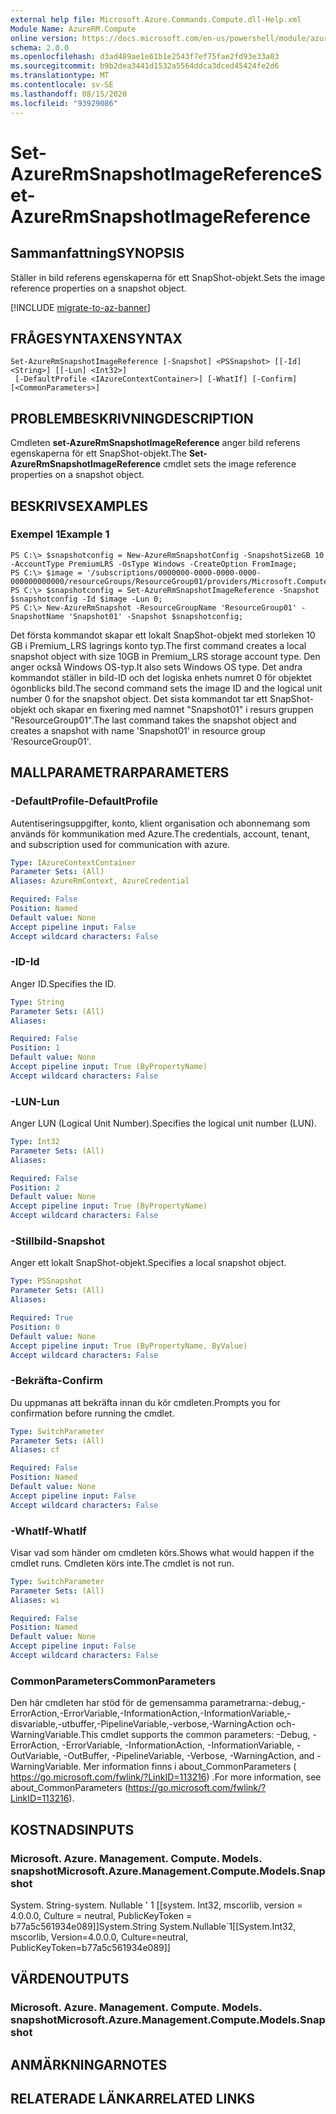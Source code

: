 ```yaml
---
external help file: Microsoft.Azure.Commands.Compute.dll-Help.xml
Module Name: AzureRM.Compute
online version: https://docs.microsoft.com/en-us/powershell/module/azurerm.compute/set-azurermsnapshotimagereference
schema: 2.0.0
ms.openlocfilehash: d3ad489ae1e61b1e2543f7ef75fae2fd93e33a03
ms.sourcegitcommit: b9b2dea3441d1532a5564ddca3dced45424fe2d6
ms.translationtype: MT
ms.contentlocale: sv-SE
ms.lasthandoff: 08/15/2020
ms.locfileid: "93929086"
---
```

# <span data-ttu-id="f948f-101">Set-AzureRmSnapshotImageReference</span><span class="sxs-lookup"><span data-stu-id="f948f-101">Set-AzureRmSnapshotImageReference</span></span>

## <span data-ttu-id="f948f-102">Sammanfattning</span><span class="sxs-lookup"><span data-stu-id="f948f-102">SYNOPSIS</span></span>
<span data-ttu-id="f948f-103">Ställer in bild referens egenskaperna för ett SnapShot-objekt.</span><span class="sxs-lookup"><span data-stu-id="f948f-103">Sets the image reference properties on a snapshot object.</span></span>

[!INCLUDE [migrate-to-az-banner](../../includes/migrate-to-az-banner.md)]

## <span data-ttu-id="f948f-104">FRÅGESYNTAXEN</span><span class="sxs-lookup"><span data-stu-id="f948f-104">SYNTAX</span></span>

```
Set-AzureRmSnapshotImageReference [-Snapshot] <PSSnapshot> [[-Id] <String>] [[-Lun] <Int32>]
 [-DefaultProfile <IAzureContextContainer>] [-WhatIf] [-Confirm] [<CommonParameters>]
```

## <span data-ttu-id="f948f-105">PROBLEMBESKRIVNING</span><span class="sxs-lookup"><span data-stu-id="f948f-105">DESCRIPTION</span></span>
<span data-ttu-id="f948f-106">Cmdleten **set-AzureRmSnapshotImageReference** anger bild referens egenskaperna för ett SnapShot-objekt.</span><span class="sxs-lookup"><span data-stu-id="f948f-106">The **Set-AzureRmSnapshotImageReference** cmdlet sets the image reference properties on a snapshot object.</span></span>

## <span data-ttu-id="f948f-107">BESKRIVS</span><span class="sxs-lookup"><span data-stu-id="f948f-107">EXAMPLES</span></span>

### <span data-ttu-id="f948f-108">Exempel 1</span><span class="sxs-lookup"><span data-stu-id="f948f-108">Example 1</span></span>
```
PS C:\> $snapshotconfig = New-AzureRmSnapshotConfig -SnapshotSizeGB 10 -AccountType PremiumLRS -OsType Windows -CreateOption FromImage;
PS C:\> $image = '/subscriptions/0000000-0000-0000-0000-000000000000/resourceGroups/ResourceGroup01/providers/Microsoft.Compute/images/TestImage123';        
PS C:\> $snapshotconfig = Set-AzureRmSnapshotImageReference -Snapshot $snapshotconfig -Id $image -Lun 0;
PS C:\> New-AzureRmSnapshot -ResourceGroupName 'ResourceGroup01' -SnapshotName 'Snapshot01' -Snapshot $snapshotconfig;
```

<span data-ttu-id="f948f-109">Det första kommandot skapar ett lokalt SnapShot-objekt med storleken 10 GB i Premium_LRS lagrings konto typ.</span><span class="sxs-lookup"><span data-stu-id="f948f-109">The first command creates a local snapshot object with size 10GB in Premium_LRS storage account type.</span></span>  <span data-ttu-id="f948f-110">Den anger också Windows OS-typ.</span><span class="sxs-lookup"><span data-stu-id="f948f-110">It also sets Windows OS type.</span></span>
<span data-ttu-id="f948f-111">Det andra kommandot ställer in bild-ID och det logiska enhets numret 0 för objektet ögonblicks bild.</span><span class="sxs-lookup"><span data-stu-id="f948f-111">The second command sets the image ID and the logical unit number 0 for the snapshot object.</span></span>
<span data-ttu-id="f948f-112">Det sista kommandot tar ett SnapShot-objekt och skapar en fixering med namnet "Snapshot01" i resurs gruppen "ResourceGroup01".</span><span class="sxs-lookup"><span data-stu-id="f948f-112">The last command takes the snapshot object and creates a snapshot with name 'Snapshot01' in resource group 'ResourceGroup01'.</span></span>

## <span data-ttu-id="f948f-113">MALLPARAMETRAR</span><span class="sxs-lookup"><span data-stu-id="f948f-113">PARAMETERS</span></span>

### <span data-ttu-id="f948f-114">-DefaultProfile</span><span class="sxs-lookup"><span data-stu-id="f948f-114">-DefaultProfile</span></span>
<span data-ttu-id="f948f-115">Autentiseringsuppgifter, konto, klient organisation och abonnemang som används för kommunikation med Azure.</span><span class="sxs-lookup"><span data-stu-id="f948f-115">The credentials, account, tenant, and subscription used for communication with azure.</span></span>

```yaml
Type: IAzureContextContainer
Parameter Sets: (All)
Aliases: AzureRmContext, AzureCredential

Required: False
Position: Named
Default value: None
Accept pipeline input: False
Accept wildcard characters: False
```

### <span data-ttu-id="f948f-116">-ID</span><span class="sxs-lookup"><span data-stu-id="f948f-116">-Id</span></span>
<span data-ttu-id="f948f-117">Anger ID.</span><span class="sxs-lookup"><span data-stu-id="f948f-117">Specifies the ID.</span></span>

```yaml
Type: String
Parameter Sets: (All)
Aliases: 

Required: False
Position: 1
Default value: None
Accept pipeline input: True (ByPropertyName)
Accept wildcard characters: False
```

### <span data-ttu-id="f948f-118">-LUN</span><span class="sxs-lookup"><span data-stu-id="f948f-118">-Lun</span></span>
<span data-ttu-id="f948f-119">Anger LUN (Logical Unit Number).</span><span class="sxs-lookup"><span data-stu-id="f948f-119">Specifies the logical unit number (LUN).</span></span>

```yaml
Type: Int32
Parameter Sets: (All)
Aliases: 

Required: False
Position: 2
Default value: None
Accept pipeline input: True (ByPropertyName)
Accept wildcard characters: False
```

### <span data-ttu-id="f948f-120">-Stillbild</span><span class="sxs-lookup"><span data-stu-id="f948f-120">-Snapshot</span></span>
<span data-ttu-id="f948f-121">Anger ett lokalt SnapShot-objekt.</span><span class="sxs-lookup"><span data-stu-id="f948f-121">Specifies a local snapshot object.</span></span>

```yaml
Type: PSSnapshot
Parameter Sets: (All)
Aliases: 

Required: True
Position: 0
Default value: None
Accept pipeline input: True (ByPropertyName, ByValue)
Accept wildcard characters: False
```

### <span data-ttu-id="f948f-122">-Bekräfta</span><span class="sxs-lookup"><span data-stu-id="f948f-122">-Confirm</span></span>
<span data-ttu-id="f948f-123">Du uppmanas att bekräfta innan du kör cmdleten.</span><span class="sxs-lookup"><span data-stu-id="f948f-123">Prompts you for confirmation before running the cmdlet.</span></span>

```yaml
Type: SwitchParameter
Parameter Sets: (All)
Aliases: cf

Required: False
Position: Named
Default value: None
Accept pipeline input: False
Accept wildcard characters: False
```

### <span data-ttu-id="f948f-124">-WhatIf</span><span class="sxs-lookup"><span data-stu-id="f948f-124">-WhatIf</span></span>
<span data-ttu-id="f948f-125">Visar vad som händer om cmdleten körs.</span><span class="sxs-lookup"><span data-stu-id="f948f-125">Shows what would happen if the cmdlet runs.</span></span> <span data-ttu-id="f948f-126">Cmdleten körs inte.</span><span class="sxs-lookup"><span data-stu-id="f948f-126">The cmdlet is not run.</span></span>

```yaml
Type: SwitchParameter
Parameter Sets: (All)
Aliases: wi

Required: False
Position: Named
Default value: None
Accept pipeline input: False
Accept wildcard characters: False
```

### <span data-ttu-id="f948f-127">CommonParameters</span><span class="sxs-lookup"><span data-stu-id="f948f-127">CommonParameters</span></span>
<span data-ttu-id="f948f-128">Den här cmdleten har stöd för de gemensamma parametrarna:-debug,-ErrorAction,-ErrorVariable,-InformationAction,-InformationVariable,-disvariable,-utbuffer,-PipelineVariable,-verbose,-WarningAction och-WarningVariable.</span><span class="sxs-lookup"><span data-stu-id="f948f-128">This cmdlet supports the common parameters: -Debug, -ErrorAction, -ErrorVariable, -InformationAction, -InformationVariable, -OutVariable, -OutBuffer, -PipelineVariable, -Verbose, -WarningAction, and -WarningVariable.</span></span> <span data-ttu-id="f948f-129">Mer information finns i about_CommonParameters ( https://go.microsoft.com/fwlink/?LinkID=113216) .</span><span class="sxs-lookup"><span data-stu-id="f948f-129">For more information, see about_CommonParameters (https://go.microsoft.com/fwlink/?LinkID=113216).</span></span>

## <span data-ttu-id="f948f-130">KOSTNADS</span><span class="sxs-lookup"><span data-stu-id="f948f-130">INPUTS</span></span>

### <span data-ttu-id="f948f-131">Microsoft. Azure. Management. Compute. Models. snapshot</span><span class="sxs-lookup"><span data-stu-id="f948f-131">Microsoft.Azure.Management.Compute.Models.Snapshot</span></span>
<span data-ttu-id="f948f-132">System. String-system. Nullable ' 1 [[system. Int32, mscorlib, version = 4.0.0.0, Culture = neutral, PublicKeyToken = b77a5c561934e089]]</span><span class="sxs-lookup"><span data-stu-id="f948f-132">System.String System.Nullable\`1[[System.Int32, mscorlib, Version=4.0.0.0, Culture=neutral, PublicKeyToken=b77a5c561934e089]]</span></span>

## <span data-ttu-id="f948f-133">VÄRDEN</span><span class="sxs-lookup"><span data-stu-id="f948f-133">OUTPUTS</span></span>

### <span data-ttu-id="f948f-134">Microsoft. Azure. Management. Compute. Models. snapshot</span><span class="sxs-lookup"><span data-stu-id="f948f-134">Microsoft.Azure.Management.Compute.Models.Snapshot</span></span>

## <span data-ttu-id="f948f-135">ANMÄRKNINGAR</span><span class="sxs-lookup"><span data-stu-id="f948f-135">NOTES</span></span>

## <span data-ttu-id="f948f-136">RELATERADE LÄNKAR</span><span class="sxs-lookup"><span data-stu-id="f948f-136">RELATED LINKS</span></span>

